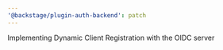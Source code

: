 ```yaml
---
'@backstage/plugin-auth-backend': patch
---
```


Implementing Dynamic Client Registration with the OIDC server
